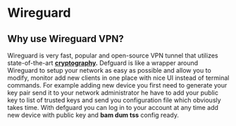 # Wireguard

## Why use Wireguard VPN?

Wireguard is very fast, popular and open-source VPN tunnel that utilizes state-of-the-art [**cryptography**](https://www.wireguard.com/protocol/)**.** Defguard is like a wrapper around Wireguard to setup your network as easy as possible and allow you to modify, monitor add new clients in one place with nice UI instead of terminal commands. For example adding new device you first need to generate your key pair send it to your network administrator he have to add your public key to list of trusted keys and send you configuration file which obviously takes time. With defguard you can log in to your account at any time add new device with public key and **bam dum tss** config ready.
